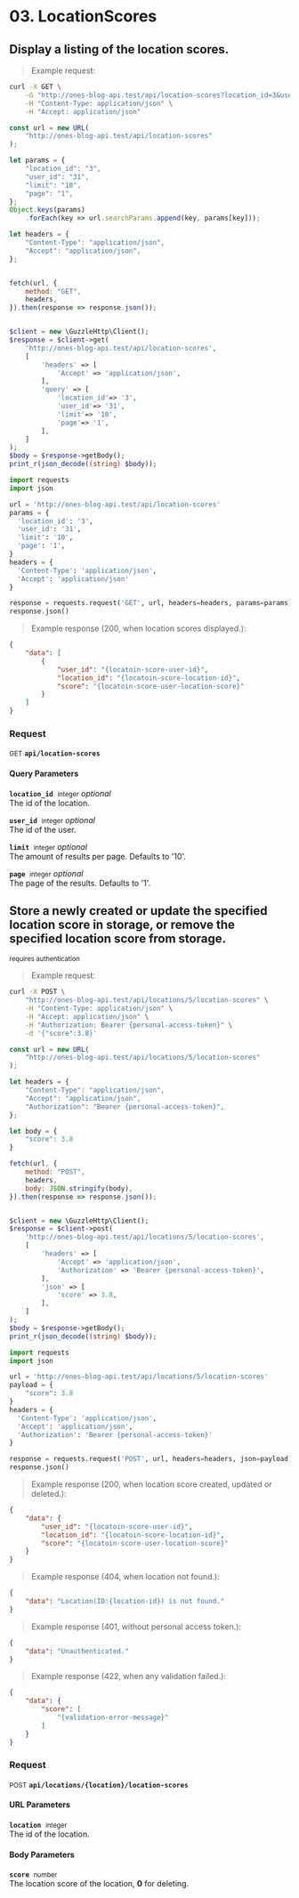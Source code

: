 # 03. LocationScores


## Display a listing of the location scores.




> Example request:

```bash
curl -X GET \
    -G "http://ones-blog-api.test/api/location-scores?location_id=3&user_id=31&limit=10&page=1" \
    -H "Content-Type: application/json" \
    -H "Accept: application/json"
```

```javascript
const url = new URL(
    "http://ones-blog-api.test/api/location-scores"
);

let params = {
    "location_id": "3",
    "user_id": "31",
    "limit": "10",
    "page": "1",
};
Object.keys(params)
    .forEach(key => url.searchParams.append(key, params[key]));

let headers = {
    "Content-Type": "application/json",
    "Accept": "application/json",
};


fetch(url, {
    method: "GET",
    headers,
}).then(response => response.json());
```

```php

$client = new \GuzzleHttp\Client();
$response = $client->get(
    'http://ones-blog-api.test/api/location-scores',
    [
        'headers' => [
            'Accept' => 'application/json',
        ],
        'query' => [
            'location_id'=> '3',
            'user_id'=> '31',
            'limit'=> '10',
            'page'=> '1',
        ],
    ]
);
$body = $response->getBody();
print_r(json_decode((string) $body));
```

```python
import requests
import json

url = 'http://ones-blog-api.test/api/location-scores'
params = {
  'location_id': '3',
  'user_id': '31',
  'limit': '10',
  'page': '1',
}
headers = {
  'Content-Type': 'application/json',
  'Accept': 'application/json'
}

response = requests.request('GET', url, headers=headers, params=params)
response.json()
```


> Example response (200, when location scores displayed.):

```json
{
    "data": [
        {
            "user_id": "{locatoin-score-user-id}",
            "location_id": "{locatoin-score-location-id}",
            "score": "{locatoin-score-user-location-score}"
        }
    ]
}
```
<div id="execution-results-GETapi-location-scores" hidden>
    <blockquote>Received response<span id="execution-response-status-GETapi-location-scores"></span>:</blockquote>
    <pre class="json"><code id="execution-response-content-GETapi-location-scores"></code></pre>
</div>
<div id="execution-error-GETapi-location-scores" hidden>
    <blockquote>Request failed with error:</blockquote>
    <pre><code id="execution-error-message-GETapi-location-scores"></code></pre>
</div>
<form id="form-GETapi-location-scores" data-method="GET" data-path="api/location-scores" data-authed="0" data-hasfiles="0" data-headers='{"Content-Type":"application\/json","Accept":"application\/json"}' onsubmit="event.preventDefault(); executeTryOut('GETapi-location-scores', this);">
<h3>
    Request&nbsp;&nbsp;&nbsp;
    </h3>
<p>
<small class="badge badge-green">GET</small>
 <b><code>api/location-scores</code></b>
</p>
<h4 class="fancy-heading-panel"><b>Query Parameters</b></h4>
<p>
<b><code>location_id</code></b>&nbsp;&nbsp;<small>integer</small>     <i>optional</i> &nbsp;
<input type="number" name="location_id" data-endpoint="GETapi-location-scores" data-component="query"  hidden>
<br>
The id of the location.
</p>
<p>
<b><code>user_id</code></b>&nbsp;&nbsp;<small>integer</small>     <i>optional</i> &nbsp;
<input type="number" name="user_id" data-endpoint="GETapi-location-scores" data-component="query"  hidden>
<br>
The id of the user.
</p>
<p>
<b><code>limit</code></b>&nbsp;&nbsp;<small>integer</small>     <i>optional</i> &nbsp;
<input type="number" name="limit" data-endpoint="GETapi-location-scores" data-component="query"  hidden>
<br>
The amount of results per page. Defaults to '10'.
</p>
<p>
<b><code>page</code></b>&nbsp;&nbsp;<small>integer</small>     <i>optional</i> &nbsp;
<input type="number" name="page" data-endpoint="GETapi-location-scores" data-component="query"  hidden>
<br>
The page of the results. Defaults to '1'.
</p>
</form>


## Store a newly created or update the specified location score in storage, or remove the specified location score from storage.

<small class="badge badge-darkred">requires authentication</small>



> Example request:

```bash
curl -X POST \
    "http://ones-blog-api.test/api/locations/5/location-scores" \
    -H "Content-Type: application/json" \
    -H "Accept: application/json" \
    -H "Authorization: Bearer {personal-access-token}" \
    -d '{"score":3.8}'

```

```javascript
const url = new URL(
    "http://ones-blog-api.test/api/locations/5/location-scores"
);

let headers = {
    "Content-Type": "application/json",
    "Accept": "application/json",
    "Authorization": "Bearer {personal-access-token}",
};

let body = {
    "score": 3.8
}

fetch(url, {
    method: "POST",
    headers,
    body: JSON.stringify(body),
}).then(response => response.json());
```

```php

$client = new \GuzzleHttp\Client();
$response = $client->post(
    'http://ones-blog-api.test/api/locations/5/location-scores',
    [
        'headers' => [
            'Accept' => 'application/json',
            'Authorization' => 'Bearer {personal-access-token}',
        ],
        'json' => [
            'score' => 3.8,
        ],
    ]
);
$body = $response->getBody();
print_r(json_decode((string) $body));
```

```python
import requests
import json

url = 'http://ones-blog-api.test/api/locations/5/location-scores'
payload = {
    "score": 3.8
}
headers = {
  'Content-Type': 'application/json',
  'Accept': 'application/json',
  'Authorization': 'Bearer {personal-access-token}'
}

response = requests.request('POST', url, headers=headers, json=payload)
response.json()
```


> Example response (200, when location score created, updated or deleted.):

```json
{
    "data": {
        "user_id": "{locatoin-score-user-id}",
        "location_id": "{locatoin-score-location-id}",
        "score": "{locatoin-score-user-location-score}"
    }
}
```
> Example response (404, when location not found.):

```json
{
    "data": "Location(ID:{location-id}) is not found."
}
```
> Example response (401, without personal access token.):

```json
{
    "data": "Unauthenticated."
}
```
> Example response (422, when any validation failed.):

```json
{
    "data": {
        "score": [
            "{validation-error-message}"
        ]
    }
}
```
<div id="execution-results-POSTapi-locations--location--location-scores" hidden>
    <blockquote>Received response<span id="execution-response-status-POSTapi-locations--location--location-scores"></span>:</blockquote>
    <pre class="json"><code id="execution-response-content-POSTapi-locations--location--location-scores"></code></pre>
</div>
<div id="execution-error-POSTapi-locations--location--location-scores" hidden>
    <blockquote>Request failed with error:</blockquote>
    <pre><code id="execution-error-message-POSTapi-locations--location--location-scores"></code></pre>
</div>
<form id="form-POSTapi-locations--location--location-scores" data-method="POST" data-path="api/locations/{location}/location-scores" data-authed="1" data-hasfiles="0" data-headers='{"Content-Type":"application\/json","Accept":"application\/json","Authorization":"Bearer {personal-access-token}"}' onsubmit="event.preventDefault(); executeTryOut('POSTapi-locations--location--location-scores', this);">
<h3>
    Request&nbsp;&nbsp;&nbsp;
    </h3>
<p>
<small class="badge badge-black">POST</small>
 <b><code>api/locations/{location}/location-scores</code></b>
</p>
<p>
<label id="auth-POSTapi-locations--location--location-scores" hidden>Authorization header: <b><code>Bearer </code></b><input type="text" name="Authorization" data-prefix="Bearer " data-endpoint="POSTapi-locations--location--location-scores" data-component="header"></label>
</p>
<h4 class="fancy-heading-panel"><b>URL Parameters</b></h4>
<p>
<b><code>location</code></b>&nbsp;&nbsp;<small>integer</small>  &nbsp;
<input type="number" name="location" data-endpoint="POSTapi-locations--location--location-scores" data-component="url" required  hidden>
<br>
The id of the location.
</p>
<h4 class="fancy-heading-panel"><b>Body Parameters</b></h4>
<p>
<b><code>score</code></b>&nbsp;&nbsp;<small>number</small>  &nbsp;
<input type="number" name="score" data-endpoint="POSTapi-locations--location--location-scores" data-component="body" required  hidden>
<br>
The location score of the location, <b>0</b> for deleting.
</p>

</form>



